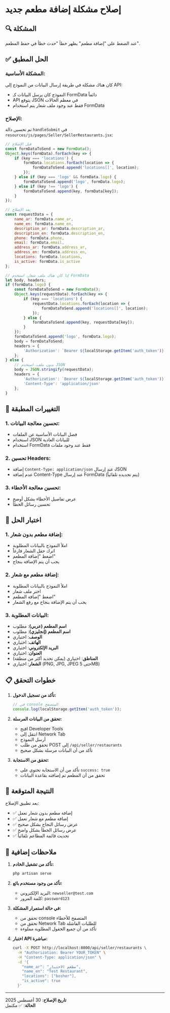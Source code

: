 # إصلاح مشكلة إضافة مطعم جديد

## 🔍 المشكلة
عند الضغط على "إضافة مطعم" يظهر خطأ "حدث خطأ في حفظ المطعم".

## ✅ الحل المطبق

### المشكلة الأساسية:
كان هناك مشكلة في طريقة إرسال البيانات من النموذج إلى API:
- النموذج كان يرسل البيانات كـ FormData دائماً
- API يتوقع JSON في معظم الحالات
- فقط عند وجود ملف شعار يتم استخدام FormData

### الإصلاح:
تم تحسين دالة `handleSubmit` في `resources/js/pages/Seller/SellerRestaurants.jsx`:

```javascript
// قبل الإصلاح
const formDataToSend = new FormData();
Object.keys(formData).forEach(key => {
    if (key === 'locations') {
        formData.locations.forEach(location => {
            formDataToSend.append('locations[]', location);
        });
    } else if (key === 'logo' && formData.logo) {
        formDataToSend.append('logo', formData.logo);
    } else if (key !== 'logo') {
        formDataToSend.append(key, formData[key]);
    }
});

// بعد الإصلاح
const requestData = {
    name_ar: formData.name_ar,
    name_en: formData.name_en,
    description_ar: formData.description_ar,
    description_en: formData.description_en,
    phone: formData.phone,
    email: formData.email,
    address_ar: formData.address_ar,
    address_en: formData.address_en,
    locations: formData.locations,
    is_active: formData.is_active
};

// إذا كان هناك ملف شعار، استخدم FormData
let body, headers;
if (formData.logo) {
    const formDataToSend = new FormData();
    Object.keys(requestData).forEach(key => {
        if (key === 'locations') {
            requestData.locations.forEach(location => {
                formDataToSend.append('locations[]', location);
            });
        } else {
            formDataToSend.append(key, requestData[key]);
        }
    });
    formDataToSend.append('logo', formData.logo);
    body = formDataToSend;
    headers = {
        'Authorization': `Bearer ${localStorage.getItem('auth_token')}`
    };
} else {
    // بدون ملف، استخدم JSON
    body = JSON.stringify(requestData);
    headers = {
        'Authorization': `Bearer ${localStorage.getItem('auth_token')}`,
        'Content-Type': 'application/json'
    };
}
```

## 🔧 التغييرات المطبقة

### 1. تحسين معالجة البيانات:
- فصل البيانات الأساسية عن الملفات
- استخدام JSON للبيانات العادية
- استخدام FormData فقط عند وجود ملفات

### 2. تحسين Headers:
- إضافة `Content-Type: application/json` عند إرسال JSON
- عدم إضافة Content-Type عند إرسال FormData (يتم تحديده تلقائياً)

### 3. تحسين معالجة الأخطاء:
- عرض تفاصيل الأخطاء بشكل أوضح
- تحسين رسائل الخطأ

## 🧪 اختبار الحل

### 1. إضافة مطعم بدون شعار:
- املأ النموذج بالبيانات المطلوبة
- اترك حقل الشعار فارغاً
- اضغط "إضافة المطعم"
- يجب أن يتم الإضافة بنجاح

### 2. إضافة مطعم مع شعار:
- املأ النموذج بالبيانات المطلوبة
- اختر ملف شعار
- اضغط "إضافة المطعم"
- يجب أن يتم الإضافة بنجاح مع رفع الشعار

### 3. البيانات المطلوبة:
- **اسم المطعم (عربي)**: مطلوب
- **اسم المطعم (إنجليزي)**: مطلوب
- **الوصف**: اختياري
- **الهاتف**: اختياري
- **البريد الإلكتروني**: اختياري
- **العنوان**: اختياري
- **المناطق**: اختياري (يمكن تحديد أكثر من منطقة)
- **الشعار**: اختياري (PNG, JPG, JPEG حتى 5MB)

## 📋 خطوات التحقق

1. **تأكد من تسجيل الدخول:**
   ```javascript
   // في console المتصفح
   console.log(localStorage.getItem('auth_token'));
   ```

2. **تحقق من البيانات المرسلة:**
   - افتح Developer Tools
   - انتقل إلى Network Tab
   - أرسل النموذج
   - تحقق من طلب POST إلى `/api/seller/restaurants`
   - تأكد من أن البيانات مرسلة بشكل صحيح

3. **تحقق من الاستجابة:**
   - تأكد من أن الاستجابة تحتوي على `success: true`
   - تحقق من أن المطعم تم إضافته بقاعدة البيانات

## 🎯 النتيجة المتوقعة

بعد تطبيق الإصلاح:
- ✅ إضافة مطعم بدون شعار تعمل
- ✅ إضافة مطعم مع شعار تعمل
- ✅ عرض رسائل النجاح بشكل صحيح
- ✅ عرض رسائل الخطأ بشكل واضح
- ✅ تحديث قائمة المطاعم تلقائياً

## 📝 ملاحظات إضافية

1. **تأكد من تشغيل الخادم:**
   ```bash
   php artisan serve
   ```

2. **تأكد من وجود مستخدم بائع:**
   - البريد الإلكتروني: `newseller@test.com`
   - كلمة المرور: `password123`

3. **في حالة استمرار المشكلة:**
   - تحقق من console المتصفح للأخطاء
   - تحقق من Network Tab للطلبات الفاشلة
   - تأكد من أن جميع الحقول المطلوبة مملوءة

4. **اختبار API مباشرة:**
   ```bash
   curl -X POST http://localhost:8000/api/seller/restaurants \
     -H "Authorization: Bearer YOUR_TOKEN" \
     -H "Content-Type: application/json" \
     -d '{
       "name_ar": "مطعم الاختبار",
       "name_en": "Test Restaurant",
       "locations": ["bosher"],
       "is_active": true
     }'
   ```

---

**تاريخ الإصلاح**: 30 أغسطس 2025  
**الحالة**: ✅ مكتمل

